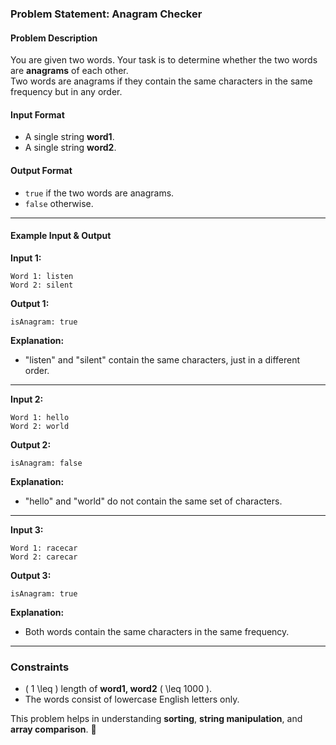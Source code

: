 ### **Problem Statement: Anagram Checker**

#### **Problem Description**
You are given two words. Your task is to determine whether the two words are **anagrams** of each other.  
Two words are anagrams if they contain the same characters in the same frequency but in any order.

#### **Input Format**
- A single string **word1**.
- A single string **word2**.

#### **Output Format**
- `true` if the two words are anagrams.
- `false` otherwise.

---

#### **Example Input & Output**

**Input 1:**
```
Word 1: listen  
Word 2: silent  
```
**Output 1:**
```
isAnagram: true
```
**Explanation:**
- "listen" and "silent" contain the same characters, just in a different order.

---

**Input 2:**
```
Word 1: hello  
Word 2: world  
```
**Output 2:**
```
isAnagram: false
```
**Explanation:**
- "hello" and "world" do not contain the same set of characters.

---

**Input 3:**
```
Word 1: racecar  
Word 2: carecar  
```
**Output 3:**
```
isAnagram: true
```
**Explanation:**
- Both words contain the same characters in the same frequency.

---

### **Constraints**
- \( 1 \leq \) length of **word1, word2** \( \leq 1000 \).
- The words consist of lowercase English letters only.

This problem helps in understanding **sorting**, **string manipulation**, and **array comparison**. 🚀